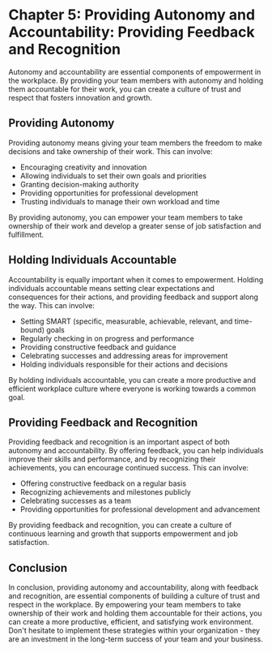 Chapter 5: Providing Autonomy and Accountability: Providing Feedback and Recognition
====================================================================================

Autonomy and accountability are essential components of empowerment in the workplace. By providing your team members with autonomy and holding them accountable for their work, you can create a culture of trust and respect that fosters innovation and growth.

Providing Autonomy
------------------

Providing autonomy means giving your team members the freedom to make decisions and take ownership of their work. This can involve:

* Encouraging creativity and innovation
* Allowing individuals to set their own goals and priorities
* Granting decision-making authority
* Providing opportunities for professional development
* Trusting individuals to manage their own workload and time

By providing autonomy, you can empower your team members to take ownership of their work and develop a greater sense of job satisfaction and fulfillment.

Holding Individuals Accountable
-------------------------------

Accountability is equally important when it comes to empowerment. Holding individuals accountable means setting clear expectations and consequences for their actions, and providing feedback and support along the way. This can involve:

* Setting SMART (specific, measurable, achievable, relevant, and time-bound) goals
* Regularly checking in on progress and performance
* Providing constructive feedback and guidance
* Celebrating successes and addressing areas for improvement
* Holding individuals responsible for their actions and decisions

By holding individuals accountable, you can create a more productive and efficient workplace culture where everyone is working towards a common goal.

Providing Feedback and Recognition
----------------------------------

Providing feedback and recognition is an important aspect of both autonomy and accountability. By offering feedback, you can help individuals improve their skills and performance, and by recognizing their achievements, you can encourage continued success. This can involve:

* Offering constructive feedback on a regular basis
* Recognizing achievements and milestones publicly
* Celebrating successes as a team
* Providing opportunities for professional development and advancement

By providing feedback and recognition, you can create a culture of continuous learning and growth that supports empowerment and job satisfaction.

Conclusion
----------

In conclusion, providing autonomy and accountability, along with feedback and recognition, are essential components of building a culture of trust and respect in the workplace. By empowering your team members to take ownership of their work and holding them accountable for their actions, you can create a more productive, efficient, and satisfying work environment. Don't hesitate to implement these strategies within your organization - they are an investment in the long-term success of your team and your business.

